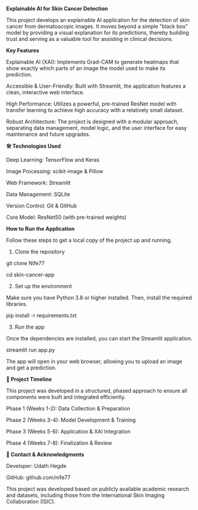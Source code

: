 **Explainable AI for Skin Cancer Detection**

This project develops an explainable AI application for the detection of skin cancer from dermatoscopic images. It moves beyond a simple "black box" model by providing a visual explanation for its predictions, thereby building trust and serving as a valuable tool for assisting in clinical decisions.

**Key Features**

Explainable AI (XAI): Implements Grad-CAM to generate heatmaps that show exactly which parts of an image the model used to make its prediction.

Accessible & User-Friendly: Built with Streamlit, the application features a clean, interactive web interface.

High Performance: Utilizes a powerful, pre-trained ResNet model with transfer learning to achieve high accuracy with a relatively small dataset.

Robust Architecture: The project is designed with a modular approach, separating data management, model logic, and the user interface for easy maintenance and future upgrades.

**🛠 Technologies Used**

Deep Learning: TensorFlow and Keras

Image Processing: scikit-image & Pillow

Web Framework: Streamlit

Data Management: SQLite

Version Control: Git & GitHub

Core Model: ResNet50 (with pre-trained weights)

**How to Run the Application**

Follow these steps to get a local copy of the project up and running.

1. Clone the repository

git clone Nife77

cd skin-cancer-app

2. Set up the environment

Make sure you have Python 3.8 or higher installed. Then, install the required libraries.

pip install -r requirements.txt

3. Run the app

Once the dependencies are installed, you can start the Streamlit application.

streamlit run app.py

The app will open in your web browser, allowing you to upload an image and get a prediction.

**📅 Project Timeline**

This project was developed in a structured, phased approach to ensure all components were built and integrated efficiently.

Phase 1 (Weeks 1-2): Data Collection & Preparation

Phase 2 (Weeks 3-4): Model Development & Training

Phase 3 (Weeks 5-6): Application & XAI Integration

Phase 4 (Weeks 7-8): Finalization & Review

**🔗 Contact & Acknowledgments**

Developer: Udath Hegde

GitHub: github.com/nife77

This project was developed based on publicly available academic research and datasets, including those from the International Skin Imaging Collaboration (ISIC).
